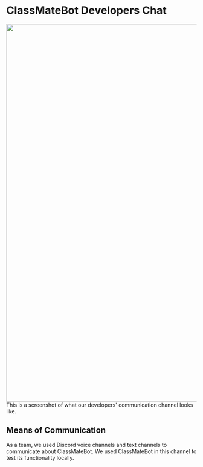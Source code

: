 # ClassMateBot Developers Chat

<img src="data/proj2media/discordScreenshot.png" width="1000">
This is a screenshot of what our developers' communication channel looks like.

## Means of Communication

As a team, we used Discord voice channels and text channels to communicate about ClassMateBot.
We used ClassMateBot in this channel to test its functionality locally.
